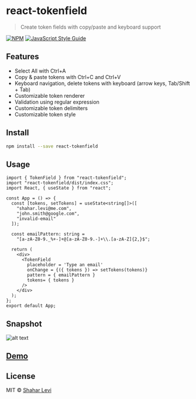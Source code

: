 # react-tokenfield

> Create token fields with copy/paste and keyboard support

[![NPM](https://img.shields.io/npm/v/react-tokenfield.svg)](https://www.npmjs.com/package/react-tokenfield) [![JavaScript Style Guide](https://img.shields.io/badge/code_style-standard-brightgreen.svg)](https://standardjs.com)

## Features
- Select All with Ctrl+A
- Copy & paste tokens with Ctrl+C and Ctrl+V
- Keyboard navigation, delete tokens with keyboard (arrow keys, Tab/Shift + Tab)
- Customizable token renderer
- Validation using regular expression
- Customizable token delimiters
- Customizable token style

## Install

```bash
npm install --save react-tokenfield
```

## Usage

```tsx
import { TokenField } from "react-tokenfield";
import "react-tokenfield/dist/index.css";
import React, { useState } from "react";

const App = () => {
  const [tokens, setTokens] = useState<string[]>([
    "shahar.levi@me.com",
    "john.smith@google.com",
    "invalid-email"
  ]);

  const emailPattern: string =
    "[a-zA-Z0-9._%+-]+@[a-zA-Z0-9.-]+\\.[a-zA-Z]{2,}$";

  return (
    <div>
      <TokenField
        placeholder = 'Type an email'
        onChange = {({ tokens }) => setTokens(tokens)}
        pattern = { emailPattern }
        tokens= { tokens }
      />
    </div>
  );
};
export default App;
```
## Snapshot

![alt text](https://shahar-levi.github.io/react-tokenfield-demo/tokenfield.png)


## [Demo](https://shahar-levi.github.io/react-tokenfield-demo)

## License

MIT © [Shahar Levi](https://github.com/Shahar-Levi)
